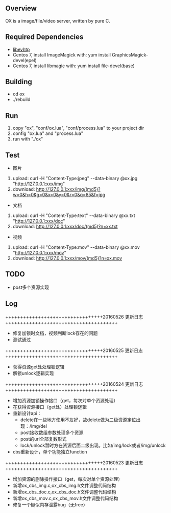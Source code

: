 ## Overview
OX is a image/file/video server, written by pure C.

## Required Dependencies
* [libevhtp](https://github.com/ellzey/libevhtp/)
* Centos 7, install ImageMagick with: yum install GraphicsMagick-devel(epel)
* Centos 7, install libmagic with: yum install file-devel(base)

## Building
* cd ox
* ./rebuild

## Run
1. copy "ox", "conf/ox.lua", "conf/process.lua" to your project dir
2. config "ox.lua" and "process.lua"
3. run with "./ox"

## Test
* 图片
1. upload: curl -H "Content-Type:jpeg" --data-binary @xx.jpg "http://127.0.0.1:xxx/img"
2. download: http://127.0.0.1:xxx/img/(md5)?w=0&h=0&g=0&x=0&y=0&r=0&q=85&f=jpg

* 文档
1. upload: curl -H "Content-Type:text" --data-binary @xx.txt "http://127.0.0.1:xxx/doc"
2. download: http://127.0.0.1:xxx/doc/(md5)?n=xx.txt

* 视频
1. upload: curl -H "Content-Type:mov" --data-binary @xx.mov "http://127.0.0.1:xxx/mov"
2. download: http://127.0.0.1:xxx/mov/(md5)?n=xx.mov

## TODO
* post多个资源实现


## Log
+++++++++++++++++++++++++++++++++20160526 更新日志++++++++++++++++++++++++++++++++++++++  
* 修复加锁时文档，视频判断lock存在的问题
* 测试通过

+++++++++++++++++++++++++++++++++20160525 更新日志++++++++++++++++++++++++++++++++++++++  
* 获得资源get处处理锁逻辑
* 解锁unlock逻辑实现

+++++++++++++++++++++++++++++++++20160524 更新日志++++++++++++++++++++++++++++++++++++++  
* 增加资源加锁操作接口（get，每次对单个资源处理）
* 在获得资源接口（get处）处理锁逻辑
* 重新设计api：
  * delete在一些地方使用不友好，故delete做为二级资源定位出现：/img/del
  * post接收数组参数处理多个资源
  * post的url全部复数形式
  * lock/unlock暂时方在资源后面二级出现。比如/img/lock或者/img/unlock
* cbs重新设计，单个功能独立function

+++++++++++++++++++++++++++++++++20160523 更新日志++++++++++++++++++++++++++++++++++++++  
* 增加资源的删除操作接口（get，每次对单个资源处理）
* 新增ox_cbs_img.c,ox_cbs_img.h文件调整代码结构
* 新增ox_cbs_doc.c,ox_cbs_doc.h文件调整代码结构
* 新增ox_cbs_mov.c,ox_cbs_mov.h文件调整代码结构
* 修复一个疑似内存泄露bug（无free）
